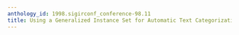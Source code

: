 ```yaml
---
anthology_id: 1998.sigirconf_conference-98.11
title: Using a Generalized Instance Set for Automatic Text Categorization
---
```

